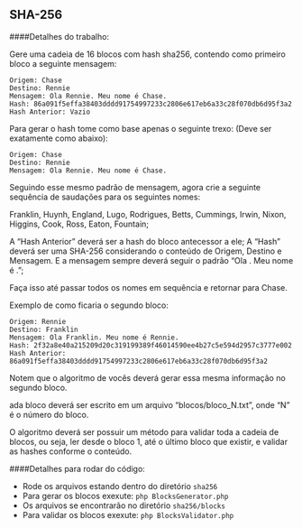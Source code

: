 ## SHA-256

####Detalhes do trabalho:

Gere uma cadeia de 16 blocos com hash sha256, contendo como primeiro bloco a seguinte mensagem:

```
Origem: Chase
Destino: Rennie
Mensagem: Ola Rennie. Meu nome é Chase.
Hash: 86a091f5effa38403dddd91754997233c2806e617eb6a33c28f070db6d95f3a2
Hash Anterior: Vazio
```
 
Para gerar o hash tome como base apenas o seguinte trexo: (Deve ser exatamente como abaixo):

```
Origem: Chase
Destino: Rennie
Mensagem: Ola Rennie. Meu nome é Chase.

```

Seguindo esse mesmo padrão de mensagem, agora crie a seguinte sequência de saudações para os seguintes nomes:

Franklin, Huynh, England, Lugo, Rodrigues, Betts, Cummings, Irwin, Nixon, Higgins, Cook, Ross, Eaton, Fountain;

A “Hash Anterior” deverá ser a hash do bloco antecessor a ele; A “Hash” deverá ser uma SHA-256 considerando o
conteúdo de Origem, Destino e Mensagem. E a mensagem sempre deverá seguir o padrão “Ola <Destino>. Meu nome é <origem>.”;

Faça isso até passar todos os nomes em sequência e retornar para Chase.

Exemplo de como ficaria o segundo bloco:

```
Origem: Rennie
Destino: Franklin
Mensagem: Ola Franklin. Meu nome é Rennie.
Hash: 2f32a8e40a215209d20c319199389f46014590ee4b27c5e594d2957c3777e002
Hash Anterior: 86a091f5effa38403dddd91754997233c2806e617eb6a33c28f070db6d95f3a2
```

Notem que o algoritmo de vocês deverá gerar essa mesma informação no segundo bloco.

ada bloco deverá ser escrito em um arquivo “blocos/bloco_N.txt”, onde “N” é o número do bloco.

O algoritmo deverá ser possuir um método para validar toda a cadeia de blocos, ou seja, ler desde o bloco 1, até o último bloco que existir, e validar as hashes conforme o conteúdo.

####Detalhes para rodar do código:

- Rode os arquivos estando dentro do diretório `sha256`
- Para gerar os blocos exexute: `php BlocksGenerator.php`
- Os arquivos se encontrarão no diretório `sha256/blocks`
- Para validar os blocos exexute: `php BlocksValidator.php`
